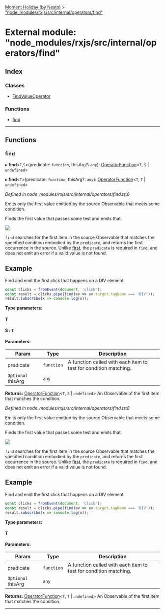 [Moment Holiday (by Nesto)](../README.md) > ["node_modules/rxjs/src/internal/operators/find"](../modules/_node_modules_rxjs_src_internal_operators_find_.md)

# External module: "node_modules/rxjs/src/internal/operators/find"

## Index

### Classes

* [FindValueOperator](../classes/_node_modules_rxjs_src_internal_operators_find_.findvalueoperator.md)

### Functions

* [find](_node_modules_rxjs_src_internal_operators_find_.md#find)

---

## Functions

<a id="find"></a>

###  find

▸ **find**<`T`,`S`>(predicate: *`function`*, thisArg?: *`any`*): [OperatorFunction](../interfaces/_node_modules_rxjs_src_internal_types_.operatorfunction.md)<`T`,  `S` &#124; `undefined`>

▸ **find**<`T`>(predicate: *`function`*, thisArg?: *`any`*): [OperatorFunction](../interfaces/_node_modules_rxjs_src_internal_types_.operatorfunction.md)<`T`,  `T` &#124; `undefined`>

*Defined in node_modules/rxjs/src/internal/operators/find.ts:6*

Emits only the first value emitted by the source Observable that meets some condition.

Finds the first value that passes some test and emits that.

![](find.png)

`find` searches for the first item in the source Observable that matches the specified condition embodied by the `predicate`, and returns the first occurrence in the source. Unlike [first](_node_modules_rxjs_src_internal_operators_first_.md#first), the `predicate` is required in `find`, and does not emit an error if a valid value is not found.

Example
-------

Find and emit the first click that happens on a DIV element

```javascript
const clicks = fromEvent(document, 'click');
const result = clicks.pipe(find(ev => ev.target.tagName === 'DIV'));
result.subscribe(x => console.log(x));
```

**Type parameters:**

#### T 
#### S :  `T`
**Parameters:**

| Param | Type | Description |
| ------ | ------ | ------ |
| predicate | `function` |  A function called with each item to test for condition matching. |
| `Optional` thisArg | `any` |

**Returns:** [OperatorFunction](../interfaces/_node_modules_rxjs_src_internal_types_.operatorfunction.md)<`T`,  `S` &#124; `undefined`>
An Observable of the first item that matches the
condition.

*Defined in node_modules/rxjs/src/internal/operators/find.ts:8*

Emits only the first value emitted by the source Observable that meets some condition.

Finds the first value that passes some test and emits that.

![](find.png)

`find` searches for the first item in the source Observable that matches the specified condition embodied by the `predicate`, and returns the first occurrence in the source. Unlike [first](_node_modules_rxjs_src_internal_operators_first_.md#first), the `predicate` is required in `find`, and does not emit an error if a valid value is not found.

Example
-------

Find and emit the first click that happens on a DIV element

```javascript
const clicks = fromEvent(document, 'click');
const result = clicks.pipe(find(ev => ev.target.tagName === 'DIV'));
result.subscribe(x => console.log(x));
```

**Type parameters:**

#### T 
**Parameters:**

| Param | Type | Description |
| ------ | ------ | ------ |
| predicate | `function` |  A function called with each item to test for condition matching. |
| `Optional` thisArg | `any` |

**Returns:** [OperatorFunction](../interfaces/_node_modules_rxjs_src_internal_types_.operatorfunction.md)<`T`,  `T` &#124; `undefined`>
An Observable of the first item that matches the
condition.

___

